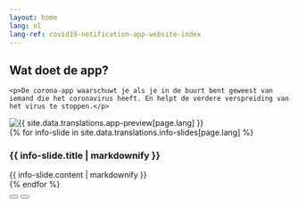 ```yaml
---
layout: home
lang: nl
lang-ref: covid19-notification-app-website-index
---
```


<div class="lead">
  <div class="lead__text">
    <h2>Wat doet de app?</h2>

    <p>De corona-app waarschuwt je als je in de buurt bent geweest van iemand die het coronavirus heeft. En helpt de verdere verspreiding van het virus te stoppen.</p>
  </div>

  <div class="lead__preview">
    <img src="{{ relroot }}img/app-preview.png" alt="{{ site.data.translations.app-preview[page.lang] }}" class="app-preview">
    <div class="lead__preview__slider">
      <div class="info-slider">
        <div class="info-slider__slides">
          <!-- Swipe.JS Slider main container -->
          <div class="swiper-container">
              <div class="swiper-wrapper">
                  {% for info-slide in site.data.translations.info-slides[page.lang] %}
                  <div class="swiper-slide">
                    <div class="info-slide">
                      <div class="info-slide__graphic" aria-hidden="true">
                        <!-- Note: pro-active lazy-load by Swipe.JS -->
                        <img data-src="{{ relroot }}img/info-slider/{{ info-slide.image }}.svg" class="swiper-lazy">
                      </div>
                      <div class="info-slide__text">
                        <h3>{{ info-slide.title | markdownify }}</h3>
                        {{ info-slide.content | markdownify }}
                      </div>
                    </div>
                  </div>
                  {% endfor %}
              </div>
              <!-- If we need pagination -->
              <div class="swiper-pagination"></div>
              <!-- If we need navigation buttons -->
              <button type="button" class="swiper-button-prev" aria-hidden="true"></button>
              <button type="button" class="swiper-button-next" aria-hidden="true"></button>
          </div>
        </div>
      </div>
    </div>
  </div>
</div>
